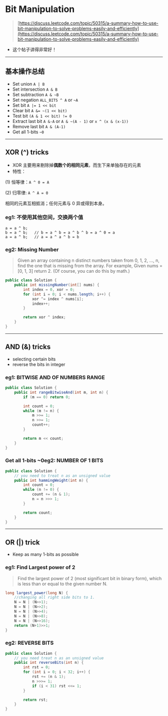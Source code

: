 # Bit Manipulation

> [https://discuss.leetcode.com/topic/50315/a-summary-how-to-use-bit-manipulation-to-solve-problems-easily-and-efficiently](https://discuss.leetcode.com/topic/50315/a-summary-how-to-use-bit-manipulation-to-solve-problems-easily-and-efficiently)

* 这个帖子讲得非常好！

---

## 基本操作总结

* Set union `A | B`
* Set intersection `A & B`
* Set subtraction `A & ~B`
* Set negation `ALL_BITS ^ A` or `~A`
* Set bit `A |= 1 << bit`
* Clear bit `A &= ~(1 << bit)`
* Test bit `(A & 1 << bit) != 0`
* Extract last bit `A &-A` or `A & ~(A - 1)` or `x ^ (x & (x-1))`
* Remove last bit `A & (A-1)`
* Get all 1-bits `~0`

---

## XOR \(^\) tricks

* XOR 主要用来剔除掉**偶数个的相同元素**，而生下来单独存在的元素
* 特性： 

\(1\) 恒等律：`A ^ 0 = A`

\(2\) 归零律:  `A ^ A = 0`

相同的元素互相抵消；任何元素与 0 异或得到本身。

### eg1: 不使用其他空间，交换两个值

```
a = a ^ b;    
b = a ^ b;   // b = a ^ b = a ^ b ^ b = a ^ 0 = a
a = a ^ b;   // a = a ^ a ^ b = b
```

### eg2: Missing Number

> Given an array containing n distinct numbers taken from 0, 1, 2, ..., n, find the one that is missing from the array. For example, Given nums = \[0, 1, 3\] return 2. \(Of course, you can do this by math.\)

```java
public class Solution {
    public int missingNumber(int[] nums) {
        int index = 0, xor = 0;
        for (int i = 0; i < nums.length; i++) {
            xor ^= index ^ nums[i];
            index++;
        }

        return xor ^ index;
    }
}
```

---

## AND \(&\) tricks

* selecting certain bits
* reverse the bits in integer

### eg1: BITWISE AND OF NUMBERS RANGE

```java
public class Solution {
    public int rangeBitwiseAnd(int m, int n) {
        if (m == 0) return 0;

        int count = 0;
        while (m != n) {
            m >>= 1;
            n >>= 1;
            count++;
        }

        return m << count;
    }
}
```

### Get all 1-bits ~0eg2: NUMBER OF 1 BITS

```java
public class Solution {
    // you need to treat n as an unsigned value
    public int hammingWeight(int n) {
        int count = 0;
        while (n != 0) {
            count += (n & 1);
            n = n >>> 1;
        }

        return count;
    }
}
```

---

## OR \(\|\) trick

* Keep as many 1-bits as possible

### eg1: Find Largest power of 2

> Find the largest power of 2 \(most significant bit in binary form\), which is less than or equal to the given number N.

```java
long largest_power(long N) {
    //changing all right side bits to 1.
    N = N | (N>>1);
    N = N | (N>>2);
    N = N | (N>>4);
    N = N | (N>>8);
    N = N | (N>>16);
    return (N+1)>>1;
}
```

### eg2: REVERSE BITS

```java
public class Solution {
    // you need treat n as an unsigned value
    public int reverseBits(int n) {
        int rst = 0;
        for (int i = 0; i < 32; i++) {
            rst += (n & 1);
            n >>>= 1;
            if (i < 31) rst <<= 1;
        }

        return rst;
    }
}
```



